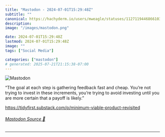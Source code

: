 ```yaml
---
title: "Mastodon - 2024-07-01T15:29:48Z"
subtitle: ""
canonical: https://hachyderm.io/users/mweagle/statuses/112711944686610311
description:
image: "/images/mastodon.png"

date: 2024-07-01T15:29:48Z
lastmod: 2024-07-01T15:29:48Z
image: ""
tags: ["Social Media"]

categories: ["mastodon"]
# generated: 2025-07-21T21:15:38-07:00
---
```

![Mastodon](/images/mastodon.png)

<p>“The goal at each step is gathering feedback fast and cheap. You’re not trying to invest in these increments, you’re trying to avoid investing until you are more certain that a payoff is likely.”</p><p><a href="https://tidyfirst.substack.com/p/minimum-viable-product-revisited" target="_blank" rel="nofollow noopener noreferrer" translate="no"><span class="invisible">https://</span><span class="ellipsis">tidyfirst.substack.com/p/minim</span><span class="invisible">um-viable-product-revisited</span></a></p>


###### [Mastodon Source 🐘](https://hachyderm.io/@mweagle/112711944686610311)

___
